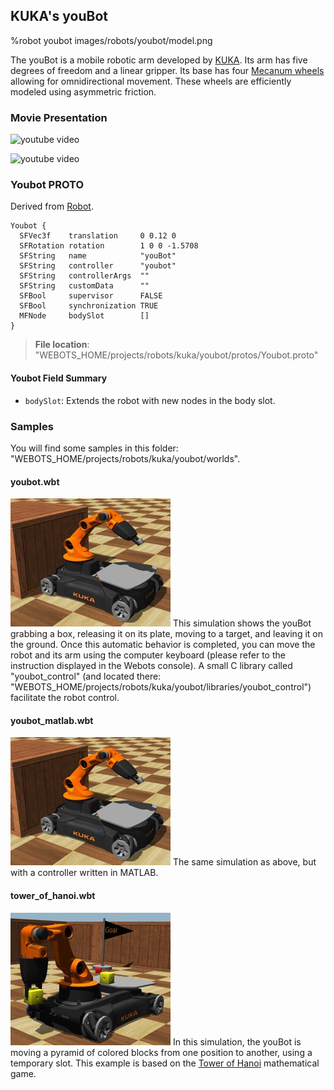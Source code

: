 ## KUKA's youBot

%robot youbot images/robots/youbot/model.png

The youBot is a mobile robotic arm developed by [KUKA](http://www.youbot-store.com/).
Its arm has five degrees of freedom and a linear gripper.
Its base has four [Mecanum wheels](https://en.wikipedia.org/wiki/Mecanum_wheel) allowing for omnidirectional movement.
These wheels are efficiently modeled using asymmetric friction.

### Movie Presentation

![youtube video](https://www.youtube.com/watch?v=vFwNwT8dZTU)

![youtube video](https://www.youtube.com/watch?v=9Fjyu_wzIgc)

### Youbot PROTO

Derived from [Robot](../reference/robot.md).

```
Youbot {
  SFVec3f    translation     0 0.12 0
  SFRotation rotation        1 0 0 -1.5708
  SFString   name            "youBot"
  SFString   controller      "youbot"
  SFString   controllerArgs  ""
  SFString   customData      ""
  SFBool     supervisor      FALSE
  SFBool     synchronization TRUE
  MFNode     bodySlot        []
}
```

> **File location**: "WEBOTS\_HOME/projects/robots/kuka/youbot/protos/Youbot.proto"

#### Youbot Field Summary

- `bodySlot`: Extends the robot with new nodes in the body slot.

### Samples

You will find some samples in this folder: "WEBOTS\_HOME/projects/robots/kuka/youbot/worlds".

#### youbot.wbt

![youbot.wbt.png](images/robots/youbot/youbot.wbt.thumbnail.jpg) This simulation shows the youBot grabbing a box, releasing it on its plate, moving to a target, and leaving it on the ground.
Once this automatic behavior is completed, you can move the robot and its arm using the computer keyboard (please refer to the instruction displayed in the Webots console).
A small C library called "youbot_control" (and located there: "WEBOTS\_HOME/projects/robots/kuka/youbot/libraries/youbot_control") facilitate the robot control.

#### youbot\_matlab.wbt

![youbot.wbt.png](images/robots/youbot/youbot.wbt.thumbnail.jpg) The same simulation as above, but with a controller written in MATLAB.

#### tower\_of\_hanoi.wbt

![tower_of_hanoi.wbt.png](images/robots/youbot/tower_of_hanoi.wbt.thumbnail.jpg) In this simulation, the youBot is moving a pyramid of colored blocks from one position to another, using a temporary slot.
This example is based on the [Tower of Hanoi](https://en.wikipedia.org/wiki/Tower_of_Hanoi) mathematical game.
